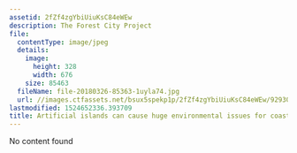 ```yaml
---
assetid: 2fZf4zgYbiUiuKsC84eWEw
description: The Forest City Project
file:
  contentType: image/jpeg
  details:
    image:
      height: 328
      width: 676
    size: 85463
  fileName: file-20180326-85363-1uyla74.jpg
  url: //images.ctfassets.net/bsux5spekp1p/2fZf4zgYbiUiuKsC84eWEw/92930174eaedc52ff344ec44e0f7656c/file-20180326-85363-1uyla74.jpg
lastmodified: 1524652336.393709
title: Artificial islands can cause huge environmental issues for coastlines.
---
```

No content found